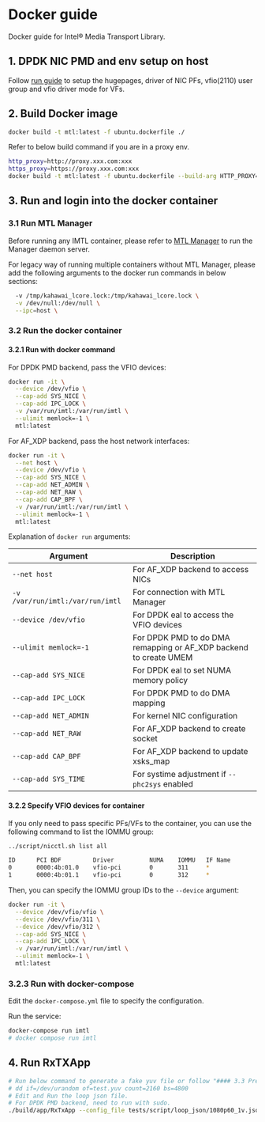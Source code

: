 # Docker guide

Docker guide for Intel® Media Transport Library.

## 1. DPDK NIC PMD and env setup on host

Follow [run guide](../doc/run.md) to setup the hugepages, driver of NIC PFs, vfio(2110) user group and vfio driver mode for VFs.

## 2. Build Docker image

```bash
docker build -t mtl:latest -f ubuntu.dockerfile ./
```

Refer to below build command if you are in a proxy env.

```bash
http_proxy=http://proxy.xxx.com:xxx
https_proxy=https://proxy.xxx.com:xxx
docker build -t mtl:latest -f ubuntu.dockerfile --build-arg HTTP_PROXY=$http_proxy --build-arg HTTPS_PROXY=$https_proxy ./
```

## 3. Run and login into the docker container

### 3.1 Run MTL Manager

Before running any IMTL container, please refer to [MTL Manager](../manager/README.md) to run the Manager daemon server.

For legacy way of running multiple containers without MTL Manager, please add the following arguments to the docker run commands in below sections:

```bash
  -v /tmp/kahawai_lcore.lock:/tmp/kahawai_lcore.lock \
  -v /dev/null:/dev/null \
  --ipc=host \
```

### 3.2 Run the docker container

#### 3.2.1 Run with docker command

For DPDK PMD backend, pass the VFIO devices:

```bash
docker run -it \
  --device /dev/vfio \
  --cap-add SYS_NICE \
  --cap-add IPC_LOCK \
  -v /var/run/imtl:/var/run/imtl \
  --ulimit memlock=-1 \
  mtl:latest
```

For AF_XDP backend, pass the host network interfaces:

```bash
docker run -it \
  --net host \
  --device /dev/vfio \
  --cap-add SYS_NICE \
  --cap-add NET_ADMIN \
  --cap-add NET_RAW \
  --cap-add CAP_BPF \
  -v /var/run/imtl:/var/run/imtl \
  --ulimit memlock=-1 \
  mtl:latest
```

Explanation of `docker run` arguments:

| Argument | Description |
| --- | --- |
| `--net host` | For AF_XDP backend to access NICs |
| `-v /var/run/imtl:/var/run/imtl` | For connection with MTL Manager |
| `--device /dev/vfio` | For DPDK eal to access the VFIO devices |
| `--ulimit memlock=-1` | For DPDK PMD to do DMA remapping or AF_XDP backend to create UMEM |
| `--cap-add SYS_NICE` | For DPDK eal to set NUMA memory policy |
| `--cap-add IPC_LOCK` | For DPDK PMD to do DMA mapping |
| `--cap-add NET_ADMIN` | For kernel NIC configuration |
| `--cap-add NET_RAW` | For AF_XDP backend to create socket |
| `--cap-add CAP_BPF` | For AF_XDP backend to update xsks_map |
| `--cap-add SYS_TIME` | For systime adjustment if `--phc2sys` enabled |

#### 3.2.2 Specify VFIO devices for container

If you only need to pass specific PFs/VFs to the container, you can use the following command to list the IOMMU group:

```bash
../script/nicctl.sh list all

ID      PCI BDF         Driver          NUMA    IOMMU   IF Name
0       0000:4b:01.0    vfio-pci        0       311     *
1       0000:4b:01.1    vfio-pci        0       312     *
```

Then, you can specify the IOMMU group IDs to the `--device` argument:

```bash
docker run -it \
  --device /dev/vfio/vfio \
  --device /dev/vfio/311 \
  --device /dev/vfio/312 \
  --cap-add SYS_NICE \
  --cap-add IPC_LOCK \
  -v /var/run/imtl:/var/run/imtl \
  --ulimit memlock=-1 \
  mtl:latest
```

### 3.2.3 Run with docker-compose

Edit the `docker-compose.yml` file to specify the configuration.

Run the service:

```bash
docker-compose run imtl
# docker compose run imtl
```

## 4. Run RxTXApp

```bash
# Run below command to generate a fake yuv file or follow "#### 3.3 Prepare source files:" in [run guide](../doc/run.md)
# dd if=/dev/urandom of=test.yuv count=2160 bs=4800
# Edit and Run the loop json file.
# For DPDK PMD backend, need to run with sudo.
./build/app/RxTxApp --config_file tests/script/loop_json/1080p60_1v.json
```
